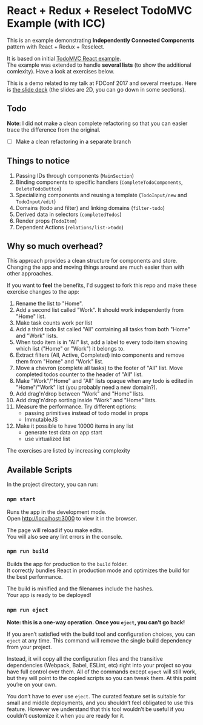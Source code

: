 # React + Redux + Reselect TodoMVC Example (with ICC)

This is an example demonstrating **Independently Connected Components** pattern with React + Redux + Reselect.
 
It is based on initial [TodoMVC React example](https://github.com/reactjs/redux/tree/master/examples/todomvc).  
The example was extended to handle **several lists** (to show the additional comlexity). Have a look at exercises below.

This is a demo related to my talk at FDConf 2017 and several meetups. Here is [the slide deck](http://slides.com/mr-mig/microsoft-to-do-23) (the slides are 2D, you can go down in some sections).

## Todo
**Note**: I did not make a clean complete refactoring so that you can easier trace the difference from the original.

- [ ] Make a clean refactoring in a separate branch 

## Things to notice 

1. Passing IDs through components (`MainSection`)
1. Binding components to specific handlers (`CompleteTodoComponents`, `DeleteTodoButton`)
1. Specializing components and reusing a template (`TodoInput/new` and `TodoInput/edit`)
1. Domains (todo and filter) and linking domains (`filter-todo`)
1. Derived data in selectors (`completedTodos`)
1. Render props (`TodoItem`)
1. Dependent Actions (`relations/list->todo`)

## Why so much overhead? 

This approach provides a clean structure for components and store.  
Changing the app and moving things around are much easier than with other approaches.
 
If you want to **feel** the benefits, I'd suggest to fork this repo and make these exercise changes to the app:

1. Rename the list to "Home".
1. Add a second list called "Work". It should work independently from "Home" list.
1. Make task counts work per list
1. Add a third todo list called "All" containing all tasks from both "Home" and "Work" lists.
1. When todo item is in "All" list, add a label to every todo item showing which list ("Home" or "Work") it belongs to.
1. Extract filters (All, Active, Completed) into components and remove them from "Home" and "Work" list.
1. Move a chevron (complete all tasks) to the footer of "All" list. Move completed todos counter to the header of "All" list.
1. Make "Work"/"Home" and "All" lists opaque when any todo is edited in "Home"/"Work" list (you probably need a new domain?).
1. Add drag'n'drop between "Work" and "Home" lists.
1. Add drag'n'drop sorting inside "Work" and "Home" lists.
1. Measure the performance. Try different options:  
    - passing primitives instead of todo model in props
    - ImmutableJS 
1. Make it possible to have 10000 items in any list  
    - generate test data on app start
    - use virtualized list
    
The exercises are listed by increasing complexity

## Available Scripts

In the project directory, you can run:

### `npm start`

Runs the app in the development mode.<br>
Open [http://localhost:3000](http://localhost:3000) to view it in the browser.

The page will reload if you make edits.<br>
You will also see any lint errors in the console.

### `npm run build`

Builds the app for production to the `build` folder.<br>
It correctly bundles React in production mode and optimizes the build for the best performance.

The build is minified and the filenames include the hashes.<br>
Your app is ready to be deployed!

### `npm run eject`

**Note: this is a one-way operation. Once you `eject`, you can’t go back!**

If you aren’t satisfied with the build tool and configuration choices, you can `eject` at any time. This command will remove the single build dependency from your project.

Instead, it will copy all the configuration files and the transitive dependencies (Webpack, Babel, ESLint, etc) right into your project so you have full control over them. All of the commands except `eject` will still work, but they will point to the copied scripts so you can tweak them. At this point you’re on your own.

You don’t have to ever use `eject`. The curated feature set is suitable for small and middle deployments, and you shouldn’t feel obligated to use this feature. However we understand that this tool wouldn’t be useful if you couldn’t customize it when you are ready for it.
